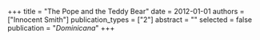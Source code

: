 +++
title = "The Pope and the Teddy Bear"
date = 2012-01-01
authors = ["Innocent Smith"]
publication_types = ["2"]
abstract = ""
selected = false
publication = "*Dominicana*"
+++


